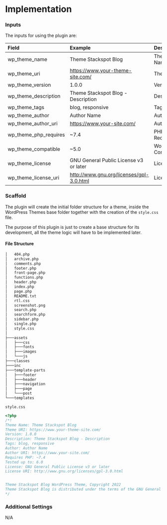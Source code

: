 # Implementation

### **Inputs**
The inputs for using the plugin are:  

| **Field** | **Example** | **Description** |
| :--- | :--- | :--- |
| wp_theme_name | Theme Stackspot Blog  | Theme Name |
| wp_theme_uri | https://www.your-theme-site.com/ | Theme URI |
| wp_theme_version | 1.0.0 | Version |
| wp_theme_description | Theme Stackspot Blog - Description | Description  |
| wp_theme_tags | blog, responsive | Tags |
| wp_theme_author | Author Name  | Author |
| wp_theme_author_uri | https://www.your-site.com/ | Author URI |
| wp_theme_php_requires | ~7.4 | PHP Requires |
| wp_theme_compatible | ~5.0 | Wordpress Compatible |
| wp_theme_license | GNU General Public License v3 or later | License |
| wp_theme_license_uri | http://www.gnu.org/licenses/gpl-3.0.html | License URI |

### Scaffold

The plugin will create the initial folder structure for a theme, inside the WordPress Themes base folder together with the creation of the ``style.css`` file.

The purpose of this plugin is just to create a base structure for its development, all the theme logic will have to be implemented later. 

#### File Structure
```bash
│   404.php
│   archive.php
│   comments.php
│   footer.php
│   front-page.php
│   functions.php
│   header.php
│   index.php
│   page.php
│   README.txt
│   rtl.css
│   screenshot.png
│   search.php
│   searchform.php
│   sidebar.php
│   single.php
│   style.css
│
├───assets
│   ├───css
│   ├───fonts
│   ├───images
│   └───js
├───classes
├───inc
├───template-parts
│   ├───footer
│   ├───header
│   ├───navigation
│   ├───page
│   └───post
└───templates
```

``style.css``
```php
<?php
/*!
Theme Name: Theme Stackspot Blog
Theme URI: https://www.your-theme-site.com/
Version: 1.0.0
Description: Theme Stackspot Blog - Description
Tags: blog, responsive
Author: Author Name
Author URI: https://www.your-site.com/
Requires PHP: ~7.4
Tested up to: 6.0
License: GNU General Public License v3 or later
License URI: http://www.gnu.org/licenses/gpl-3.0.html


Theme Stackspot Blog WordPress Theme, Copyright 2022
Theme Stackspot Blog is distributed under the terms of the GNU General Public License v3 or later
*/
```

### Additional Settings

N/A
